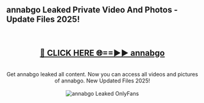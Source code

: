 <h2>annabgo Leaked Private Video And Photos - Update Files 2025!</h2>
<br>
<div align="center">
<h2><a href="https://top-ai-tools.click/QrbHav" rel="nofollow">🔴 CLICK HERE 🌐==►► annabgo</a></h2>
<br>
Get annabgo leaked all content. Now you can access all videos and pictures of annabgo. New Updated Files 2025!
<br>
<br>
<a href="https://top-ai-tools.click/QrbHav" rel="nofollow" data-target="animated-image.originalLink"><img src="https://i.ibb.co.com/WyWwxjT/player-gif2.gif" alt="annabgo Leaked  OnlyFans" style="max-width: 100%; display: inline-block;" data-target="animated-image.originalImage"></a>
</div>
<br>